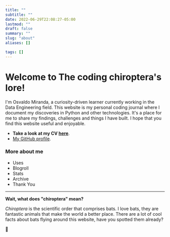 ```yaml
---
title: ""
subtitle: ""
date: 2022-06-29T22:08:27-05:00
lastmod: ""
draft: false
summary: ""
slug: "about"
aliases: []

tags: []
---
```


# Welcome to **The coding chiroptera's lore**!

I'm Osvaldo Miranda, a curiosity-driven learner currently working in the Data Engineering field.
This website is my personal coding journal where I document my discoveries in Python and other technologies.
It's a place for me to share my findings, challenges and things I have built.
I hope that you find this website useful and enjoyable.

* **Take a look at my CV [here](https://omiranda.dev/cv)**.
* [My GitHub profile](https://github.com/Quiroptero).

### More about me

* Uses
* Blogroll
* Stats
* Archive
* Thank You

---

**Wait, what does "chiroptera" mean?**

_Chiroptera_ is the scientific order that comprises bats.
I love bats, they are fantastic animals that make the world a better place.
There are a lot of cool facts about bats flying around this website, have you spotted them already?

🦇
